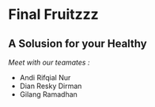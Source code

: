 Final Fruitzzz
==
A Solusion for your Healthy
--
*Meet with our teamates :*
- Andi Rifqial Nur
- Dian Resky Dirman
- Gilang Ramadhan
